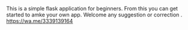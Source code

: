 This is a simple flask application for beginners.
From this you can get started to amke your own app.
Welcome any suggestion or correction .
https://wa.me/3339139164
